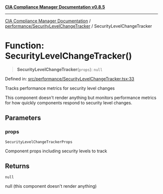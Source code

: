 [**CIA Compliance Manager Documentation v0.8.5**](../../../README.md)

***

[CIA Compliance Manager Documentation](../../../modules.md) / [performance/SecurityLevelChangeTracker](../README.md) / SecurityLevelChangeTracker

# Function: SecurityLevelChangeTracker()

> **SecurityLevelChangeTracker**(`props`): `null`

Defined in: [src/performance/SecurityLevelChangeTracker.tsx:33](https://github.com/Hack23/cia-compliance-manager/blob/3ae0301247f765ba03c8c0fe645db4718bb8af76/src/performance/SecurityLevelChangeTracker.tsx#L33)

Tracks performance metrics for security level changes

This component doesn't render anything but monitors performance metrics
for how quickly components respond to security level changes.

## Parameters

### props

`SecurityLevelChangeTrackerProps`

Component props including security levels to track

## Returns

`null`

null (this component doesn't render anything)

